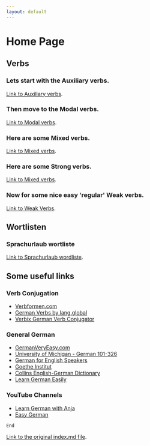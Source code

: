 ```yaml
---
layout: default
---
```


# Home Page

## Verbs

### Lets start with the Auxiliary verbs.

[Link to Auxiliary verbs](./auxiliary-verbs.html).

### Then move to the Modal verbs.

[Link to Modal verbs](./modal-verbs.html).

### Here are some Mixed verbs.

[Link to Mixed verbs](./mixed-verbs.html).

### Here are some Strong verbs.

[Link to Mixed verbs](./strong-verbs.html).

### Now for some nice easy 'regular' Weak verbs.

[Link to Weak Verbs](./weak-verbs.html).

## Wortlisten

### Sprachurlaub wortliste

[Link to Sprachurlaub wordliste](sprachurlaub.html).


## Some useful links

### Verb Conjugation

- [Verbformen.com](https://www.verbformen.com/)
- [German Verbs by lang.global](https://germanverbs.lang.global/)
- [Verbix German Verb Conjugator](http://www.verbix.com/languages/german.html)

### General German

- [GermanVeryEasy.com](https://www.germanveryeasy.com)
- [University of Michigan - German 101-326](https://www.lsa.umich.edu/german/hmr/index.html)
- [German for English Speakers](http://germanforenglishspeakers.com/)
- [Goethe Institut](https://www.goethe.de/en/index.html)
- [Collins English-German Dictionary](https://www.collinsdictionary.com/dictionary/english-german)
- [Learn German Easily](https://learn-german-easily.com/)

### YouTube Channels

- [Learn German with Anja](https://www.youtube.com/channel/UCZwegPHTG4gvnR0WLzaq5OQ)
- [Easy German](https://www.youtube.com/channel/UCbxb2fqe9oNgglAoYqsYOtQ)

```
End
```

[Link to the original index.md file](./index-orig.html).
